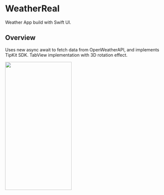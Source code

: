 # WeatherReal
Weather App build with Swift UI. 

## Overview

Uses new async await to fetch data from OpenWeatherAPI, and implements TipKit SDK. TabView implementation with 3D rotation effect. 

<p align="left">
    <img src="/../main/Preview/WeatherRealGif.gif" width="215" height="415" />
</p>

